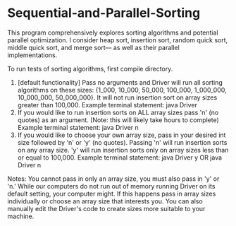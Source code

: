 # Sequential-and-Parallel-Sorting
This program comprehensively explores sorting algorithms and potential parallel optimization. I consider heap sort, insertion sort, random quick sort, middle quick sort, and merge sort–– as well as their parallel implementations. 

To run tests of sorting algorithms, first compile directory.
1. [default functionality] Pass no arguments and Driver will run all sorting algorithms on these sizes:
{1_000, 10_000, 50_000, 100_000, 1_000_000, 10_000_000, 50_000_000}. It will not run insertion sort on array sizes
greater than 100,000. Example terminal statement: java Driver
2. If you would like to run insertion sorts on ALL array sizes pass 'n' (no quotes) as an argument. (Note:
this will likely take hours to complete) Example terminal statement: java Driver n
3. If you would like to choose your own array size, pass in your desired int size followed by 'n' or 'y' (no quotes).
Passing 'n' will run insertion sorts on any array size. 'y' will run insertion sorts only on array sizes less than
or equal to 100,000. Example terminal statement: java Driver y      OR      java Driver n

Notes: You cannot pass in only an array size, you must also pass in 'y' or 'n.' While our computers do not run out of memory
running Driver on its default setting, your computer might. If this happens pass in array sizes individually or choose an array
size that interests you. You can also manually edit the Driver's code to create sizes more suitable to your machine.


